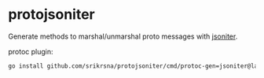 # protojsoniter

Generate methods to marshal/unmarshal proto messages with [jsoniter](https://jsoniter.com/).

protoc plugin:

```sh
go install github.com/srikrsna/protojsoniter/cmd/protoc-gen=jsoniter@latest
```
